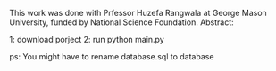 This work was done with Prfessor Huzefa Rangwala at George Mason University, funded by National Science Foundation.
Abstract:




1: download porject
2: run python main.py

ps:
You might have to rename database.sql to database

